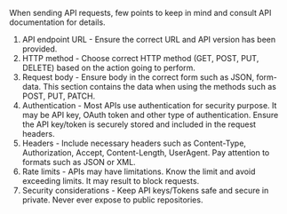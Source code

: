 When sending API requests, few points to keep in mind and consult API documentation for details. 

1) API endpoint URL - Ensure the correct URL and API version has been provided.
2) HTTP method - Choose correct HTTP method (GET, POST, PUT, DELETE) based on the action going to perform.
3) Request body - Ensure body in the correct form such as JSON, form-data. This section contains the data when using the methods such as POST, PUT, PATCH.
4) Authentication - Most APIs use authentication for security purpose. It may be API key, OAuth token and other type of authentication. Ensure the API key/token is securely stored and included in the request headers.
5) Headers - Include necessary headers such as Content-Type, Authorization, Accept, Content-Length, UserAgent. Pay attention to formats such as JSON or XML.
6) Rate limits - APIs may have limitations. Know the limit and avoid exceeding limits. It may result to block requests.
7) Security considerations - Keep API keys/Tokens safe and secure in private. Never ever expose to public repositories.
